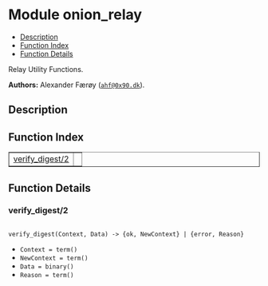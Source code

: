 

# Module onion_relay #
* [Description](#description)
* [Function Index](#index)
* [Function Details](#functions)

Relay Utility Functions.

__Authors:__ Alexander Færøy ([`ahf@0x90.dk`](mailto:ahf@0x90.dk)).

<a name="description"></a>

## Description ##
<a name="index"></a>

## Function Index ##


<table width="100%" border="1" cellspacing="0" cellpadding="2" summary="function index"><tr><td valign="top"><a href="#verify_digest-2">verify_digest/2</a></td><td></td></tr></table>


<a name="functions"></a>

## Function Details ##

<a name="verify_digest-2"></a>

### verify_digest/2 ###

<pre><code>
verify_digest(Context, Data) -&gt; {ok, NewContext} | {error, Reason}
</code></pre>

<ul class="definitions"><li><code>Context = term()</code></li><li><code>NewContext = term()</code></li><li><code>Data = binary()</code></li><li><code>Reason = term()</code></li></ul>

